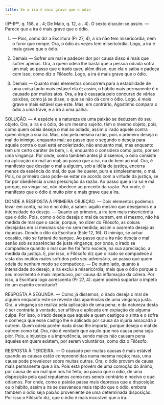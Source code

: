 ```yaml
---
title: Se a ira é mais grave que o ódio
---
```


(IIª-IIªº, q. 158, a . 4; De Malo, q. 12, a . 4).
  O sexto discute-se assim. — Parece que a ira é mais grave que o ódio.  

1. — Pois, como diz a Escritura (Pr 27, 4), a ira não tem misericórdia, nem o furor que rompe. Ora, o ódio às vezes tem misericórdia. Logo, a ira é mais grave que o ódio.  

2. Demais — Sofrer um mal e padecer dor por causa disso é mais que sofrer apenas. Ora, a quem odeia lhe basta que a pessoa odiada sofra um mal; ao passo que o irado quer, além disso, que ela o saiba e padeça com isso, como diz o Filósofo. Logo, a ira é mais grave que o ódio. 

3. Demais — Quanto mais elementos concorrem para a estabilidade de uma coisa tanto mais estável ela é; assim, o hábito mais permanente é o causado por muitos atos. Ora, a ira é causada pelo concurso de várias paixões, como já se disse, o que se não dá com o ódio. Logo, é mais grave e mais estável que este.  Mas, em contrário, Agostinho compara o ódio a uma trave, e a ira a uma palha.  

SOLUÇÃO. — A espécie e a natureza de uma paixão se deduzem do seu objeto. Ora, a ira e o ódio, de um mesmo sujeito, têm o mesmo objeto; pois, como quem odeia deseja o mal ao odiado, assim o irado aquele contra quem dirige a sua ira. Mas, não pela mesma razão, pois o primeiro deseja o mal do inimigo, enquanto mal; ao passo que o segundo o deseja para aquele contra o qual está encolerizado, não enquanto mal, mas enquanto tem um certo caráter de bem, i. é, enquanto o considera como justo, por ser uma vingança. Por onde, como também antes já dissemos, o ódio consiste na aplicação do mal ao mal; ao passo que a ira, na do bem ao mal. Ora, é manifesto que desejar o mal a alguém, sob a idéia de justiça, encerra menos da essência do mal, do que lhe querer, pura e simplesmente, o mal. Pois, no primeiro caso pode-se estar de acordo com a virtude da justiça, se for por obediência a uma prescrição da razão. Ao passo que a ira só é má porque, no vingar-se, não obedece ao preceito da razão. Por onde, é manifesto que o ódio é muito pior e mais grave que a ira.  

DONDE A RESPOSTA À PRIMEIRA OBJEÇÃO. — Dois elementos podemos levar em conta, na ira e no ódio, a saber: aquilo mesmo que desejamos e a intensidade do desejo. — Quanto ao primeiro, a ira tem mais misericórdia que o ódio. Pois, como o ódio deseja o mal de outrem, em si mesmo, não há medida de mal que o sacie; porque, no dizer do Filósofo, as coisas desejadas em si mesmas são-no sem medida; assim o avarento deseja as riquezas. Donde o dito da Escritura (Ecle 12, 16): O inimigo, se achar ocasião, não se fartará de sangue. Ao passo que a ira não deseja o mal senão sob as aparências de justa vingança; por onde, o irado se compadece quando o mal que lhe foi feito excede, na sua apreciação, a medida da justiça. E, por isso, o Filósofo diz que o irado se compadece à vista dos muitos males sofridos pelo seu adversário, ao passo que quem odeia de nenhum modo se compadece. — De outro lado, quanto à intensidade do desejo, a ira exclui a misericórdia, mais que o ódio porque o seu movimento é mais impetuoso, por causa da inflamação da cólera. Por isso, a Escritura logo acrescenta (Pr 27, 4): quem poderá suportar o ímpeto de um espírito concitado?  

RESPOSTA À SEGUNDA. — Como já dissemos, o irado deseja o mal de alguém enquanto este se reveste das aparências de uma vingança justa. Ora, a vingança se realiza pela aplicação de uma pena; e da natureza desta é ser contrária à vontade, ser aflitiva e aplicada em expiação de alguma culpa. Por isso, o irado deseja que aquele a quem castigou o sinta e o sofra e conheça que esse castigo lhe é aplicado por causa da injúria assacada a outrem. Quem odeia porém nada disso lhe importa, porque deseja o mal de outrem como tal. Ora, não é verdade que aquilo que nos causa pena seja pior. Pois, a injustiça e a imprudência, sendo males não causam pena àqueles em quem existem, por serem voluntários, como diz o Filósofo.  

RESPOSTA À TERCEIRA. — O causado por muitas causas é mais estável quando as causas estão compreendidas numa mesma noção; mas, uma causa pode prevalecer sobre muitas outras. Ora, o ódio provém de causa mais permanente que a ira. Pois esta provém de uma comoção do ânimo, por causa de um mal que nos foi feito; ao passo que o ódio, de uma disposição pela qual reputamos como nos sendo contrário e nocivo o que odiamos. Por onde, como a paixão passa mais depressa que a disposição ou o hábito, assim a ira se desvanece mais rápido que o ódio, embora também o ódio seja paixão proveniente de uma determinada disposição. Por isso o Filósofo diz, que o ódio é mais incurável que a ira.